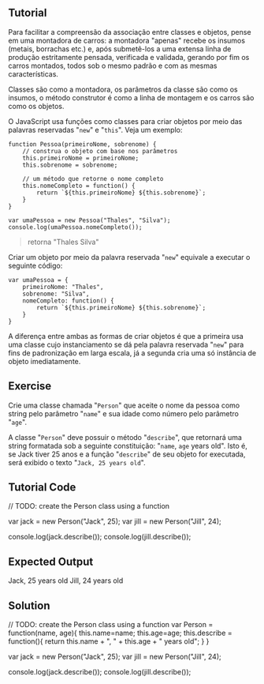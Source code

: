 Tutorial
--------

Para facilitar a compreensão da associação entre classes e objetos, pense em uma montadora de carros: a montadora "apenas" recebe os insumos (metais, borrachas etc.) e, após submetê-los a uma extensa linha de produção estritamente pensada, verificada e validada, gerando por fim os carros montados, todos sob o mesmo padrão e com as mesmas características.

Classes são como a montadora, os parâmetros da classe são como os insumos, o método construtor é como a linha de montagem e os carros são como os objetos.

O JavaScript usa funções como classes para criar objetos por meio das palavras reservadas "`new`" e "`this`". Veja um exemplo:

    function Pessoa(primeiroNome, sobrenome) {
        // construa o objeto com base nos parâmetros
        this.primeiroNome = primeiroNome;
        this.sobrenome = sobrenome;

        // um método que retorne o nome completo
        this.nomeCompleto = function() {
            return `${this.primeiroNome} ${this.sobrenome}`;
        }
    }

    var umaPessoa = new Pessoa("Thales", "Silva");
    console.log(umaPessoa.nomeCompleto());
>retorna "Thales Silva"

Criar um objeto por meio da palavra reservada "`new`" equivale a executar o seguinte código:

    var umaPessoa = {
        primeiroNome: "Thales",
        sobrenome: "Silva",
        nomeCompleto: function() {
            return `${this.primeiroNome} ${this.sobrenome}`;
        }
    }

A diferença entre ambas as formas de criar objetos é que a primeira usa uma classe cujo instanciamento se dá pela palavra reservada "`new`" para fins de padronização em larga escala, já a segunda cria uma só instância de objeto imediatamente.

Exercise
--------

Crie uma classe chamada "`Person`" que aceite o nome da pessoa como string pelo parâmetro "`name`" e sua idade como número pelo parâmetro "`age`". 

A classe "`Person`" deve possuir o método "`describe`", que retornará uma string formatada sob a seguinte constituição: "`name`, `age` years old". Isto é, se Jack tiver 25 anos e a função "`describe`" de seu objeto for executada, será exibido o texto "`Jack, 25 years old`".

Tutorial Code
-------------

// TODO: create the Person class using a function

var jack = new Person("Jack", 25);
var jill = new Person("Jill", 24);

console.log(jack.describe());
console.log(jill.describe());

Expected Output
---------------

Jack, 25 years old
Jill, 24 years old

Solution
--------

// TODO: create the Person class using a function
var Person = function(name, age){
    this.name=name;
    this.age=age;
    this.describe = function(){
        return this.name + ", " + this.age + " years old";
    }
}

var jack = new Person("Jack", 25);
var jill = new Person("Jill", 24);

console.log(jack.describe());
console.log(jill.describe());